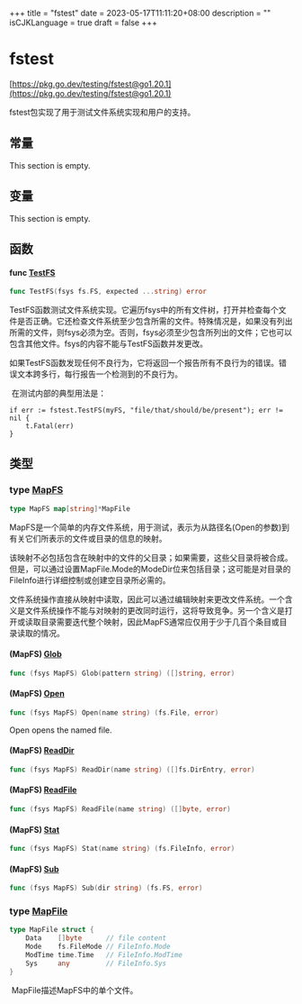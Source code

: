 +++
title = "fstest"
date = 2023-05-17T11:11:20+08:00
description = ""
isCJKLanguage = true
draft = false
+++
# fstest

[https://pkg.go.dev/testing/fstest@go1.20.1](https://pkg.go.dev/testing/fstest@go1.20.1)

fstest包实现了用于测试文件系统实现和用户的支持。

## 常量 

This section is empty.

## 变量

This section is empty.

## 函数

#### func [TestFS](https://cs.opensource.google/go/go/+/go1.20.1:src/testing/fstest/testfs.go;l=36) 

``` go 
func TestFS(fsys fs.FS, expected ...string) error
```

​	TestFS函数测试文件系统实现。它遍历fsys中的所有文件树，打开并检查每个文件是否正确。它还检查文件系统至少包含所需的文件。特殊情况是，如果没有列出所需的文件，则fsys必须为空。否则，fsys必须至少包含所列出的文件；它也可以包含其他文件。fsys的内容不能与TestFS函数并发更改。

​	如果TestFS函数发现任何不良行为，它将返回一个报告所有不良行为的错误。错误文本跨多行，每行报告一个检测到的不良行为。

​	在测试内部的典型用法是：

```
if err := fstest.TestFS(myFS, "file/that/should/be/present"); err != nil {
	t.Fatal(err)
}
```

## 类型

### type [MapFS](https://cs.opensource.google/go/go/+/go1.20.1:src/testing/fstest/mapfs.go;l=33) 

``` go 
type MapFS map[string]*MapFile
```

​	MapFS是一个简单的内存文件系统，用于测试，表示为从路径名(Open的参数)到有关它们所表示的文件或目录的信息的映射。

​	该映射不必包括包含在映射中的文件的父目录；如果需要，这些父目录将被合成。但是，可以通过设置MapFile.Mode的ModeDir位来包括目录；这可能是对目录的FileInfo进行详细控制或创建空目录所必需的。

​	文件系统操作直接从映射中读取，因此可以通过编辑映射来更改文件系统。一个含义是文件系统操作不能与对映射的更改同时运行，这将导致竞争。另一个含义是打开或读取目录需要迭代整个映射，因此MapFS通常应仅用于少于几百个条目或目录读取的情况。

#### (MapFS) [Glob](https://cs.opensource.google/go/go/+/go1.20.1:src/testing/fstest/mapfs.go;l=133) 

``` go 
func (fsys MapFS) Glob(pattern string) ([]string, error)
```

#### (MapFS) [Open](https://cs.opensource.google/go/go/+/go1.20.1:src/testing/fstest/mapfs.go;l=47) 

``` go 
func (fsys MapFS) Open(name string) (fs.File, error)
```

Open opens the named file.

#### (MapFS) [ReadDir](https://cs.opensource.google/go/go/+/go1.20.1:src/testing/fstest/mapfs.go;l=129) 

``` go 
func (fsys MapFS) ReadDir(name string) ([]fs.DirEntry, error)
```

#### (MapFS) [ReadFile](https://cs.opensource.google/go/go/+/go1.20.1:src/testing/fstest/mapfs.go;l=121) 

``` go 
func (fsys MapFS) ReadFile(name string) ([]byte, error)
```

#### (MapFS) [Stat](https://cs.opensource.google/go/go/+/go1.20.1:src/testing/fstest/mapfs.go;l=125) 

``` go 
func (fsys MapFS) Stat(name string) (fs.FileInfo, error)
```

#### (MapFS) [Sub](https://cs.opensource.google/go/go/+/go1.20.1:src/testing/fstest/mapfs.go;l=143) 

``` go 
func (fsys MapFS) Sub(dir string) (fs.FS, error)
```

### type [MapFile](https://cs.opensource.google/go/go/+/go1.20.1:src/testing/fstest/mapfs.go;l=36) 

``` go 
type MapFile struct {
	Data    []byte      // file content
	Mode    fs.FileMode // FileInfo.Mode
	ModTime time.Time   // FileInfo.ModTime
	Sys     any         // FileInfo.Sys
}
```

​	MapFile描述MapFS中的单个文件。